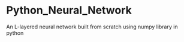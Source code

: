 # Python_Neural_Network
An L-layered neural network built from scratch using numpy library in python
